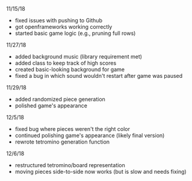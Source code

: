 11/15/18
* fixed issues with pushing to Github
* got openframeworks working correctly
* started basic game logic (e.g., pruning full rows)

11/27/18
* added background music (library requirement met)
* added class to keep track of high scores
* created basic-looking background for game
* fixed a bug in which sound wouldn't restart after game was paused

11/29/18
* added randomized piece generation
* polished game's appearance 

12/5/18
* fixed bug where pieces weren't the right color
* continued polishing game's appearance (likely final version)
* rewrote tetromino generation function

12/6/18
* restructured tetromino/board representation
* moving pieces side-to-side now works (but is slow and needs fixing)
